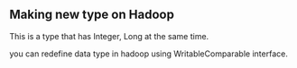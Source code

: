 ## Making new type on Hadoop

This is a type that has Integer, Long at the same time.

you can redefine data type in hadoop using WritableComparable interface.